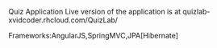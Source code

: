 Quiz Application
Live version of the application is at quizlab-xvidcoder.rhcloud.com/QuizLab/

Frameworks:AngularJS,SpringMVC,JPA[Hibernate]

